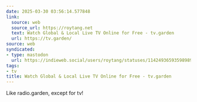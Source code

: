 ```yaml
---
date: 2025-03-30 03:56:14.577848
link:
  source: web
  source_url: https://roytang.net
  text: Watch Global & Local Live TV Online for Free - tv.garden
  url: https://tv.garden/
source: web
syndicated:
- type: mastodon
  url: https://indieweb.social/users/roytang/statuses/114249365935989896
tags:
- tv
title: Watch Global & Local Live TV Online for Free - tv.garden
---
```


Like radio.garden, except for tv!